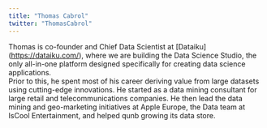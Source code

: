 ```yaml
---
title: "Thomas Cabrol"
twitter: "ThomasCabrol"
---
```


Thomas is co-founder and Chief Data Scientist at [Dataiku]
(https://dataiku.com/), where we are building the Data Science Studio,
the only all-in-one platform designed specifically for creating data
science applications.  
Prior to this, he spent most of his career deriving value from large
datasets using cutting-edge innovations. He started as a data mining
consultant for large retail and telecommunications companies. He then
lead the data mining and geo-marketing initiatives at Apple Europe, the
Data team at IsCool Entertainment, and helped qunb growing its data
store. 
